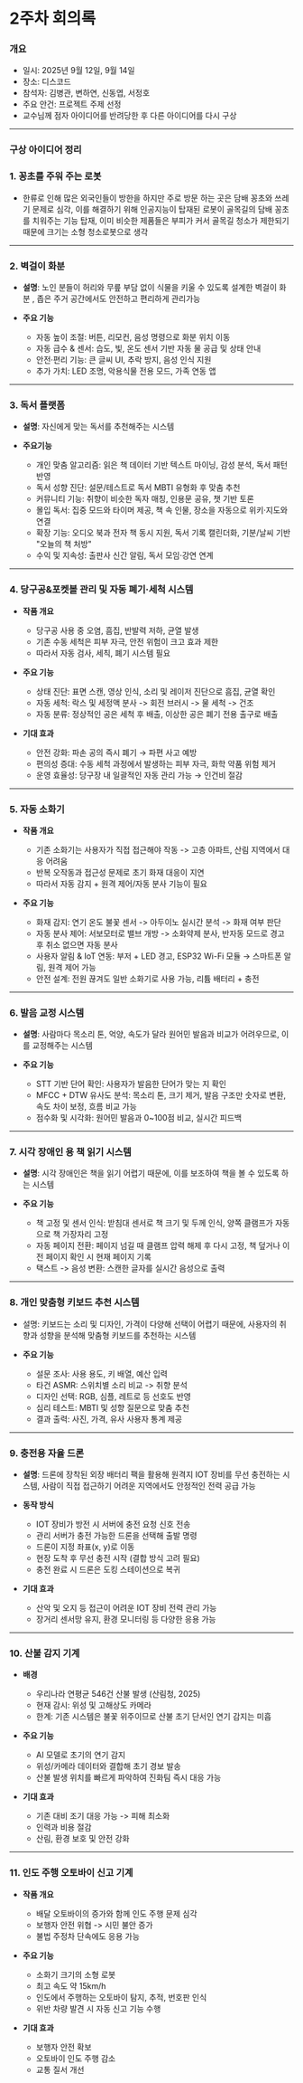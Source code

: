 # 2주차 회의록

### 개요
- 일시: 2025년 9월 12일, 9월 14일
- 장소: 디스코드
- 참석자: 김병관, 변하연, 신동엽, 서정호  
- 주요 안건: 프로젝트 주제 선정  
- 교수님께 점자 아이디어를 반려당한 후 다른 아이디어를 다시 구상

---

### 구상 아이디어 정리

### 1. 꽁초를 주워 주는 로봇
- 한류로 인해 많은 외국인들이 방한을 하지만 주로 방문 하는 곳은 담배 꽁초와 쓰레기 문제로 심각,
  이를 해결하기 위해 인공지능이 탑재된 로봇이 골목길의 담배 꽁초를 치워주는 기능 탑재,
  이미 비슷한 제품들은 부피가 커서 골목길 청소가 제한되기 때문에 크기는 소형 청소로봇으로 생각

---

### 2. 벽걸이 화분
- **설명**: 노인 분들이 허리와 무릎 부담 없이 식물을 키울 수 있도록 설계한 벽걸이 화분
  , 좁은 주거 공간에서도 안전하고 편리하게 관리가능

- **주요 기능**
  - 자동 높이 조절: 버튼, 리모컨, 음성 명령으로 화분 위치 이동
  - 자동 급수 & 센서: 습도, 빛, 온도 센서 기반 자동 물 공급 및 상태 안내
  - 안전·편리 기능: 큰 글씨 UI, 추락 방지, 음성 인식 지원
  - 추가 가치: LED 조명, 악용식물 전용 모드, 가족 연동 앱

---

### 3. 독서 플랫폼
- **설명**: 자신에게 맞는 독서를 추천해주는 시스템

- **주요기능**
  - 개인 맞춤 알고리즘: 읽은 책 데이터 기반 텍스트 마이닝, 감성 분석, 독서 패턴 반영
  - 독서 성향 진단: 설문/테스트로 독서 MBTI 유형화 후 맞춤 추천
  - 커뮤니티 기능: 취향이 비슷한 독자 매칭, 인용문 공유, 챗 기반 토론
  - 몰입 독서: 집중 모드와 타이머 제공, 책 속 인물, 장소을 자동으로 위키·지도와 연결
  - 확장 기능: 오디오 북과 전자 책 동시 지원, 독서 기록 캘린더화, 기분/날씨 기반 "오늘의 책 처방"
  - 수익 및 지속성: 출판사 신간 알림, 독서 모임·강연 연계
 
---

### 4. 당구공&포켓볼 관리 및 자동 폐기·세척 시스템
- **작품 개요**
  - 당구공 사용 중 오염, 흠집, 반발력 저하, 균열 발생
  - 기존 수동 세척은 피부 자극, 안전 위험이 크고 효과 제한
  - 따라서 자동 검사, 세칙, 폐기 시스템 필요
 
- **주요 기능**
  - 상태 진단: 표면 스캔, 영상 인식, 소리 및 레이저 진단으로 흠집, 균열 확인
  - 자동 세척: 락스 및 세정액 분사 -> 회전 브러시 -> 물 세척 -> 건조
  - 자동 분류: 정상적인 공은 세척 후 배출, 이상한 공은 폐기 전용 출구로 배출
 
- **기대 효과**
  - 안전 강화: 파손 공의 즉시 폐기 → 파편 사고 예방
  - 편의성 증대: 수동 세척 과정에서 발생하는 피부 자극, 화학 약품 위험 제거
  - 운영 효율성: 당구장 내 일괄적인 자동 관리 가능 → 인건비 절감

---

### 5. 자동 소화기
- **작품 개요**
  - 기존 소화기는 사용자가 직접 접근해야 작동 -> 고층 아파트, 산림 지역에서 대응 어려움
  - 반복 오작동과 접근성 문제로 초기 화재 대응이 지연
  - 따라서 자동 감지 + 원격 제어/자동 분사 기능이 필요
 
- **주요 기능**
  - 화재 감지: 연기 온도 불꽃 센서 -> 아두이노 실시간 분석 -> 화재 여부 판단
  - 자동 분사 제어: 서보모터로 밸브 개방 -> 소화약제 분사, 반자동 모드로 경고 후 취소 없으면 자동 분사
  - 사용자 알림 & IoT 연동: 부저 + LED 경고, ESP32 Wi-Fi 모듈 → 스마트폰 알림, 원격 제어 가능
  - 안전 설계: 전원 끊겨도 일반 소화기로 사용 가능, 리튬 배터리 + 충전

---

### 6. 발음 교정 시스템
- **설명**: 사람마다 목소리 톤, 억양, 속도가 달라 원어민 발음과 비교가 어려우므로,
        이를 교정해주는 시스템

- **주요 기능**
  - STT 기반 단어 확인: 사용자가 발음한 단어가 맞는 지 확인
  - MFCC + DTW 유사도 분석: 목소리 톤, 크기 제거, 발음 구조만 숫자로 변환, 속도 차이 보정, 흐름 비교 가능
  - 점수화 및 시각화: 원어민 발음과 0~100점 비교, 실시간 피드백
 
---

### 7. 시각 장애인 용 책 읽기 시스템
- **설명**: 시각 장애인은 책을 읽기 어렵기 때문에, 이를 보조하여 책을 볼 수 있도록 하는 시스템

- **주요 기능**
  - 책 고정 및 센서 인식: 받침대 센서로 책 크기 및 두께 인식, 양쪽 클램프가 자동으로 책 가장자리 고정
  - 자동 페이지 전환: 페이지 넘길 때 클램프 압력 해제 후 다시 고정, 책 덮거나 이전 페이지 확인 시 현재 페이지 기록
  - 택스트 -> 음성 변환: 스캔한 글자를 실시간 음성으로 출력

---

 ### 8. 개인 맞춤형 키보드 추천 시스템
 - 설명: 키보드는 소리 및 디자인, 가격이 다양해 선택이 어렵기 때문에, 사용자의 취향과 성향을 분석해 맞춤형 키보드를 추천하는 시스템

- **주요 기능**
  - 설문 조사: 사용 용도, 키 배열, 예산 입력
  - 타건 ASMR: 스위치별 소리 비교 -> 취향 분석
  - 디자인 선택: RGB, 심플, 레트로 등 선호도 반영
  - 심리 테스트: MBTI 및 성향 질문으로 맞춤 추천
  - 결과 출력: 사진, 가격, 유사 사용자 통계 제공

---
 
### 9. 충전용 자율 드론
- **설명**: 드론에 장착된 외장 배터리 팩을 활용해 원격지 IOT 장비를 무선 충전하는 시스템,
        사람이 직접 접근하기 어려운 지역에서도 안정적인 전력 공급 가능

- **동작 방식**
  - IOT 장비가 방전 시 서버에 충전 요청 신호 전송
  - 관리 서버가 충전 가능한 드론을 선택해 출발 명령
  - 드론이 지정 좌표(x, y)로 이동
  - 현장 도착 후 무선 충전 시작 (결합 방식 고려 필요)
  - 충전 완료 시 드론은 도킹 스테이션으로 복귀
   
- **기대 효과**
  - 산악 및 오지 등 접근이 어려운 IOT 장비 전력 관리 가능
  - 장거리 센서망 유지, 환경 모니터링 등 다양한 응용 가능

---
 
### 10. 산불 감지 기계
- **배경**
  - 우리나라 연평균 546건 산불 발생 (산림청, 2025)
  - 현재 감시: 위성 및 고해상도 카메라
  - 한계: 기존 시스템은 불꽃 위주이므로 산불 초기 단서인 연기 감지는 미흡
 
- **주요 기능**
  - AI 모델로 초기의 연기 감지
  - 위성/카메라 데이터와 결합해 초기 경보 발송
  - 산불 발생 위치를 빠르게 파악하여 진화팀 즉시 대응 가능
 
- **기대 효과**
  - 기존 대비 조기 대응 가능 -> 피해 최소화
  - 인력과 비용 절감
  - 산림, 환경 보호 및 안전 강화
 
---

### 11. 인도 주행 오토바이 신고 기계
- **작품 개요**
  - 배달 오토바이의 증가와 함께 인도 주행 문제 심각
  - 보행자 안전 위협 -> 시민 불안 증가
  - 불법 주정차 단속에도 응용 가능
 
- **주요 기능**
  - 소화기 크기의 소형 로봇
  - 최고 속도 약 15km/h
  - 인도에서 주행하는 오토바이 탐지, 추적, 번호판 인식
  - 위반 차량 발견 시 자동 신고 기능 수행
 
- **기대 효과**
  - 보행자 안전 확보
  - 오토바이 인도 주행 감소
  - 교통 질서 개선

